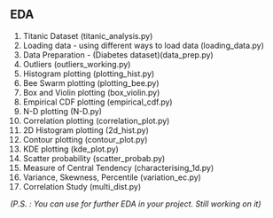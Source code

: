 ## EDA
1. Titanic Dataset (titanic_analysis.py)
2. Loading data - using different ways to load data (loading_data.py)
3. Data Preparation - (Diabetes dataset)(data_prep.py)
4. Outliers (outliers_working.py)
5. Histogram plotting (plotting_hist.py)
6. Bee Swarm plotting (plotting_bee.py)
7. Box and Violin plotting (box_violin.py)
8. Empirical CDF plotting (empirical_cdf.py)
9. N-D plotting (N-D.py)
10. Correlation plotting (correlation_plot.py)
11. 2D Histogram plotting (2d_hist.py)
12. Contour plotting (contour_plot.py)
13. KDE plotting (kde_plot.py)
14. Scatter probability (scatter_probab.py)
15. Measure of Central Tendency (characterising_1d.py)
16. Variance, Skewness, Percentile (variation_ec.py)
17. Correlation Study (multi_dist.py)


*(P.S. : You can use for further EDA in your project. Still working on it)*

